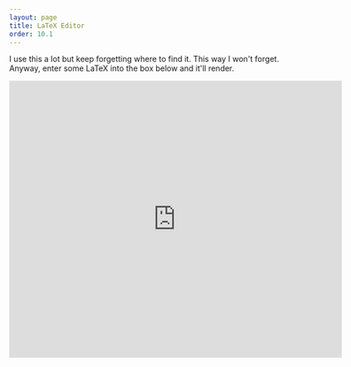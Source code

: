 ```yaml
---
layout: page
title: LaTeX Editor
order: 10.1
---
```



I use this a lot but keep forgetting where to find it. This way I won't forget.
Anyway, enter some LaTeX into the box below and it'll render.

<iframe src="http://latex.codecogs.com/eqneditor/editor.php?design=:urc,bg,size,format"
width="600" height="500" frameBorder="0"></iframe>
